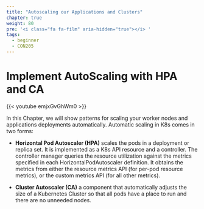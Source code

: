 ```yaml
---
title: "Autoscaling our Applications and Clusters"
chapter: true
weight: 80
pre: '<i class="fa fa-film" aria-hidden="true"></i> '
tags:
  - beginner
  - CON205
---
```


# Implement AutoScaling with HPA and CA

{{< youtube emjxGvGhWm0 >}}

In this Chapter, we will show patterns for scaling your worker nodes and applications deployments automatically. Automatic scaling in K8s comes in two forms:

* **Horizontal Pod Autoscaler (HPA)** scales the pods in a deployment or replica set. It is implemented as a K8s API resource and a controller. The controller manager queries the resource utilization against the metrics specified in each HorizontalPodAutoscaler definition. It obtains the metrics from either the resource metrics API (for per-pod resource metrics), or the custom metrics API (for all other metrics).

* **Cluster Autoscaler (CA)** a component that automatically adjusts the size of a Kubernetes Cluster so that all pods have a place to run and there are no unneeded nodes.
